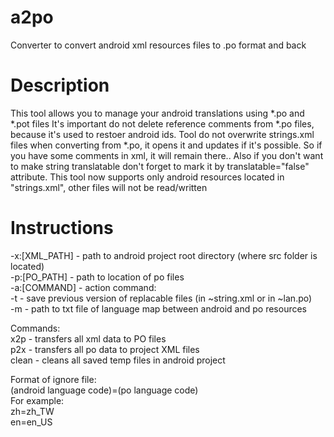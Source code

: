﻿# a2po
Converter to convert android xml resources files to .po format and back

# Description
This tool allows you to manage your android translations using *.po and *.pot files
It's important do not delete reference comments from *.po files, because it's used to restoer android ids.
Tool do not overwrite strings.xml files when converting from *.po, it opens it and updates if it's possible. So if you have some comments in xml, it will remain there..
Also if you don't want to make string translatable don't forget to mark it by translatable="false" attribute.
This tool now supports only android resources located in "strings.xml", other files will not be read/written

# Instructions
-x:[XML_PATH] - path to android project root directory (where src folder is located)\
-p:[PO_PATH]  - path to location of po files\
-a:[COMMAND]  - action command:\
-t            - save previous version of replacable files (in ~string.xml or in ~lan.po)\
-m            - path to txt file of language map between android and po resources

Commands:\
x2p		- transfers all xml data to PO files\
p2x		- transfers all po data to project XML files\
clean	- cleans all saved temp files in android project

Format of ignore file:\
(android language code)=(po language code)\
For example:\
zh=zh_TW\
en=en_US